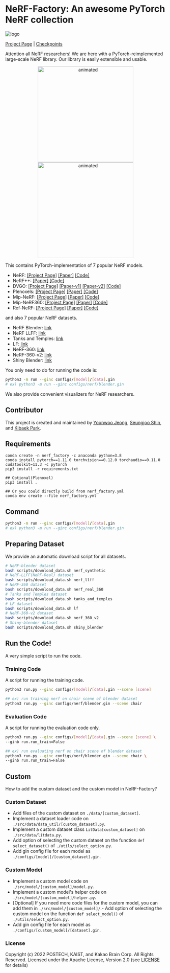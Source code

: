 # NeRF-Factory: An awesome PyTorch NeRF collection

![logo](https://user-images.githubusercontent.com/33657821/191188990-d15744b5-c030-48ac-9669-2a0600bacdec.png)

[Project Page](https://kakaobrain.github.io/NeRF-Factory/) | [Checkpoints](https://huggingface.co/nrtf/nerf_factory)

Attention all NeRF researchers! We are here with a PyTorch-reimplemented large-scale NeRF library. Our library is easily extensible and usable.

<p align="center">
  <img src="https://user-images.githubusercontent.com/33657821/191189332-5684634a-f21f-42ef-ade9-140010ffba4c.gif" alt="animated" width=300 height=300/>
  <img src="https://user-images.githubusercontent.com/33657821/191189091-cb6bce5f-814f-4c09-8da4-af36af8455c2.gif" alt="animated" height=300/>
</p>


This contains PyTorch-implementation of 7 popular NeRF models.
- NeRF: [[Project Page]](https://www.matthewtancik.com/nerf) [[Paper]](https://arxiv.org/abs/2003.08934) [[Code]](https://github.com/bmild/nerf)
- NeRF++: [[Paper]](http://arxiv.org/abs/2010.07492) [[Code]](https://github.com/Kai-46/nerfplusplus)
- DVGO: [[Project Page]](https://sunset1995.github.io/dvgo/) [[Paper-v1]](https://arxiv.org/abs/2111.11215) [[Paper-v2]](https://arxiv.org/abs/2206.05085) [[Code]](https://github.com/sunset1995/DirectVoxGO)
- Plenoxels: [[Project Page]](https://alexyu.net/plenoxels/) [[Paper]](https://arxiv.org/abs/2112.05131) [[Code]](https://github.com/sxyu/svox2)
- Mip-NeRF: [[Project Page]](https://jonbarron.info/mipnerf/) [[Paper]](https://arxiv.org/abs/2103.13415) [[Code]](https://github.com/google/mipnerf)
- Mip-NeRF360: [[Project Page]](https://jonbarron.info/mipnerf360/) [[Paper]](https://arxiv.org/abs/2111.12077) [[Code]](https://github.com/google-research/multinerf)
- Ref-NeRF: [[Project Page]](https://dorverbin.github.io/refnerf/) [[Paper]](https://arxiv.org/abs/2112.03907) [[Code]](https://github.com/google-research/multinerf)

and also 7 popular NeRF datasets.
- NeRF Blender: [link](https://drive.google.com/drive/folders/128yBriW1IG_3NJ5Rp7APSTZsJqdJdfc1)
- NeRF LLFF: [link](https://drive.google.com/drive/folders/128yBriW1IG_3NJ5Rp7APSTZsJqdJdfc1)
- Tanks and Temples: [link](https://drive.google.com/file/d/11KRfN91W1AxAW6lOFs4EeYDbeoQZCi87/view?usp=sharing)
- LF: [link](https://drive.google.com/file/d/1gsjDjkbTh4GAR9fFqlIDZ__qR9NYTURQ/view?usp=sharing)
- NeRF-360: [link](https://drive.google.com/drive/folders/128yBriW1IG_3NJ5Rp7APSTZsJqdJdfc1)
- NeRF-360-v2: [link](https://jonbarron.info/mipnerf360/)
- Shiny Blender: [link](https://dorverbin.github.io/refnerf/)

You only need to do for running the code is:

```bash
python3 -m run --ginc configs/[model]/[data].gin
# ex) python3 -m run --ginc configs/nerf/blender.gin
```

We also provide convenient visualizers for NeRF researchers.


## Contributor
This project is created and maintained by [Yoonwoo Jeong](https://github.com/jeongyw12382), [Seungjoo Shin](https://github.com/seungjooshin), and [Kibaek Park](https://github.com/parkkibaek).

## Requirements
```
conda create -n nerf_factory -c anaconda python=3.8
conda install pytorch==1.11.0 torchvision==0.12.0 torchaudio==0.11.0 cudatoolkit=11.3 -c pytorch
pip3 install -r requirements.txt

## Optional(Plenoxel)
pip3 install .

## Or you could directly build from nerf_factory.yml
conda env create --file nerf_factory.yml
```

## Command

```bash
python3 -m run --ginc configs/[model]/[data].gin
# ex) python3 -m run --ginc configs/nerf/blender.gin
```

## Preparing Dataset

We provide an automatic download script for all datasets.

```bash
# NeRF-blender dataset
bash scripts/download_data.sh nerf_synthetic
# NeRF-LLFF(NeRF-Real) dataset
bash scripts/download_data.sh nerf_llff
# NeRF-360 dataset
bash scripts/download_data.sh nerf_real_360
# Tanks and Temples dataset
bash scripts/download_data.sh tanks_and_temples
# LF dataset
bash scripts/download_data.sh lf
# NeRF-360-v2 dataset
bash scripts/download_data.sh nerf_360_v2
# Shiny-blender dataset
bash scripts/download_data.sh shiny_blender
```

## Run the Code!

A very simple script to run the code.


### Training Code

A script for running the training code.

```bash
python3 run.py --ginc configs/[model]/[data].gin --scene [scene]

## ex) run training nerf on chair scene of blender dataset
python3 run.py --ginc configs/nerf/blender.gin --scene chair
```

### Evaluation Code

A script for running the evaluation code only.

```bash
python3 run.py --ginc configs/[model]/[data].gin --scene [scene] \
--ginb run.run_train=False

## ex) run evaluating nerf on chair scene of blender dataset
python3 run.py --ginc configs/nerf/blender.gin --scene chair \
--ginb run.run_train=False
```

## Custom

How to add the custom dataset and the custom model in NeRF-Factory?

### Custom Dataset

- Add files of the custom dataset on ```./data/[custom_dataset]```.
- Implement a dataset loader code on ```./src/data/data_util/[custom_dataset].py```.
- Implement a custom dataset class ```LitData[custom_dataset]``` on ```./src/data/litdata.py```.
- Add option of selecting the custom dataset on the function ```def select_dataset()``` of ```./utils/select_option.py```.
- Add gin config file for each model as ```./configs/[model]/[custom_dataset].gin```.

### Custom Model

- Implement a custom model code on ```./src/model/[custom_model]/model.py```.
- Implement a custom model's helper code on ```./src/model/[custom_model]/helper.py```.
- [Optional] If you need more code files for the custom model, you can add them in ```./src/model/[custom_model]/```.- Add option of selecting the custom model on the function ```def select_model()``` of ```./utils/select_option.py```.
- Add gin config file for each model as ```./configs/[custom_model]/[dataset].gin```.

### License

Copyright (c) 2022 POSTECH, KAIST, and Kakao Brain Corp. All Rights Reserved.
Licensed under the Apache License, Version 2.0 (see [LICENSE](https://github.com/kakaobrain/NeRF-Factory/tree/main/LICENSE) for details)
